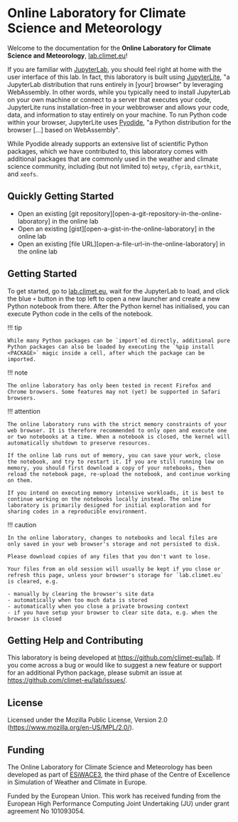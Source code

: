 # Online Laboratory for Climate Science and Meteorology

Welcome to the documentation for the **Online Laboratory for Climate Science and Meteorology**, [lab.climet.eu](https://lab.climet.eu)!

If you are familiar with [JupyterLab](https://jupyter.org/), you should feel right at home with the user interface of this lab. In fact, this laboratory is built using [JupyterLite](https://jupyterlite.readthedocs.io/en/stable/), "a JupyterLab distribution that runs entirely in [your] browser" by leveraging WebAssembly. In other words, while you typically need to install JupyterLab on your own machine or connect to a server that executes your code, JupyterLite runs installation-free in your webbrowser and allows your code, data, and information to stay entirely on your machine. To run Python code within your browser, JupyterLite uses [Pyodide](https://pyodide.org/en/stable/), "a Python distribution for the browser [...] based on WebAssembly".

While Pyodide already supports an extensive list of scientific Python packages, which we have contributed to, this laboratory comes with additional packages that are commonly used in the weather and climate science community, including (but not limited to) `metpy`, `cfgrib`, `earthkit`, and `xeofs`.


## Quickly Getting Started

- Open an existing [git repository][open-a-git-repository-in-the-online-laboratory] in the online lab
- Open an existing [gist][open-a-gist-in-the-online-laboratory] in the online lab
- Open an existing [file URL][open-a-file-url-in-the-online-laboratory] in the online lab

## Getting Started

To get started, go to [lab.climet.eu](https://lab.climet.eu), wait for the JupyterLab to load, and click the blue `+` button in the top left to open a new launcher and create a new Python notebook from there. After the Python kernel has initialised, you can execute Python code in the cells of the notebook.

!!! tip

    While many Python packages can be `import`ed directly, additional pure Python packages can also be loaded by executing the `%pip install <PACKAGE>` magic inside a cell, after which the package can be imported.

!!! note

    The online laboratory has only been tested in recent Firefox and Chrome browsers. Some features may not (yet) be supported in Safari browsers.

!!! attention

    The online laboratory runs with the strict memory constraints of your web browser. It is therefore recommended to only open and execute one or two notebooks at a time. When a notebook is closed, the kernel will automatically shutdown to preserve resources.

    If the online lab runs out of memory, you can save your work, close the notebook, and try to restart it. If you are still running low on memory, you should first download a copy of your notebooks, then reload the notebook page, re-upload the notebook, and continue working on them.

    If you intend on executing memory intensive workloads, it is best to continue working on the notebooks locally instead. The online laboratory is primarily designed for initial exploration and for sharing codes in a reproducible environment.

!!! caution

    In the online laboratory, changes to notebooks and local files are only saved in your web browser's storage and not persisted to disk.

    Please download copies of any files that you don't want to lose.

    Your files from an old session will usually be kept if you close or refresh this page, unless your browser's storage for `lab.climet.eu` is cleared, e.g.

    - manually by clearing the browser's site data
    - automatically when too much data is stored
    - automatically when you close a private browsing context
    - if you have setup your browser to clear site data, e.g. when the browser is closed


## Getting Help and Contributing

This laboratory is being developed at <https://github.com/climet-eu/lab>. If you come across a bug or would like to suggest a new feature or support for an additional Python package, please submit an issue at <https://github.com/climet-eu/lab/issues/>.


## License

Licensed under the Mozilla Public License, Version 2.0 (<https://www.mozilla.org/en-US/MPL/2.0/>).


## Funding

The Online Laboratory for Climate Science and Meteorology has been developed as part of [ESiWACE3](https://www.esiwace.eu), the third phase of the Centre of Excellence in Simulation of Weather and Climate in Europe.

Funded by the European Union. This work has received funding from the European High Performance Computing Joint Undertaking (JU) under grant agreement No 101093054.
